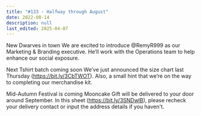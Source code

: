 ```yaml
---
title: "#133 - Halfway through August"
date: 2022-08-14
description: null
last_edited: 2025-04-07
---
```


New Dwarves in town
We are excited to introduce @RemyR999 as our Marketing & Branding executive. He’ll work with the Operations team to help enhance our social exposure.

Next Tshirt batch coming soon
We’ve just announced the size chart last Thursday (<https://bit.ly/3CbTWOT>). Also, a small hint that we’re on the way to completing our merchandise kit.

Mid-Autumn Festival is coming
Mooncake Gift will be delivered to your door around September. In this sheet (<https://bit.ly/3SNDwlB>), please recheck your delivery contact or input the address details if you haven't.
